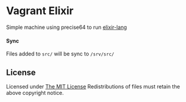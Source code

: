 Vagrant Elixir
==============

Simple machine using precise64 to run [elixir-lang](http://elixir-lang.org/)

#### Sync

Files added to ```src/``` will be sync to ```/srv/src/```


## License

Licensed under <a href="http://krolow.mit-license.org/">The MIT License</a>
Redistributions of files must retain the above copyright notice.
